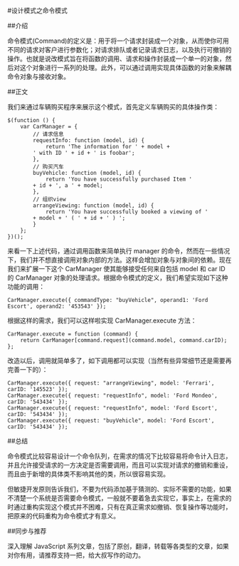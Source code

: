 #设计模式之命令模式

##介绍

命令模式(Command)的定义是：用于将一个请求封装成一个对象，从而使你可用不同的请求对客户进行参数化；对请求排队或者记录请求日志，以及执行可撤销的操作。也就是说改模式旨在将函数的调用、请求和操作封装成一个单一的对象，然后对这个对象进行一系列的处理。此外，可以通过调用实现具体函数的对象来解耦命令对象与接收对象。

##正文

我们来通过车辆购买程序来展示这个模式，首先定义车辆购买的具体操作类：

```
$(function () {
    var CarManager = {
        // 请求信息
        requestInfo: function (model, id) {
            return 'The information for ' + model +
        ' with ID ' + id + ' is foobar';
        },
        // 购买汽车
        buyVehicle: function (model, id) {
            return 'You have successfully purchased Item '
        + id + ', a ' + model;
        },
        // 组织view
        arrangeViewing: function (model, id) {
            return 'You have successfully booked a viewing of '
        + model + ' ( ' + id + ' ) ';
        }
    };
})();
```

来看一下上述代码，通过调用函数来简单执行 manager 的命令，然而在一些情况下，我们并不想直接调用对象内部的方法。这样会增加对象与对象间的依赖。现在我们来扩展一下这个 CarManager 使其能够接受任何来自包括 model 和 car ID 的 CarManager 对象的处理请求。根据命令模式的定义，我们希望实现如下这种功能的调用：

```
CarManager.execute({ commandType: "buyVehicle", operand1: 'Ford Escort', operand2: '453543' });
```

根据这样的需求，我们可以这样啦实现 CarManager.execute 方法：

```
CarManager.execute = function (command) {
    return CarManager[command.request](command.model, command.carID);
};
```

改造以后，调用就简单多了，如下调用都可以实现（当然有些异常细节还是需要再完善一下的）：

```
CarManager.execute({ request: "arrangeViewing", model: 'Ferrari', carID: '145523' });
CarManager.execute({ request: "requestInfo", model: 'Ford Mondeo', carID: '543434' });
CarManager.execute({ request: "requestInfo", model: 'Ford Escort', carID: '543434' });
CarManager.execute({ request: "buyVehicle", model: 'Ford Escort', carID: '543434' });
```

##总结

命令模式比较容易设计一个命令队列，在需求的情况下比较容易将命令计入日志，并且允许接受请求的一方决定是否需要调用，而且可以实现对请求的撤销和重设，而且由于新增的具体类不影响其他的类，所以很容易实现。

但敏捷开发原则告诉我们，不要为代码添加基于猜测的、实际不需要的功能，如果不清楚一个系统是否需要命令模式，一般就不要着急去实现它，事实上，在需求的时通过重构实现这个模式并不困难，只有在真正需求如撤销、恢复操作等功能时，把原来的代码重构为命令模式才有意义。

##同步与推荐

深入理解 JavaScript 系列文章，包括了原创，翻译，转载等各类型的文章，如果对你有用，请推荐支持一把，给大叔写作的动力。